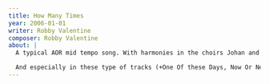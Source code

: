 ```yaml
---
title: How Many Times
year: 2006-01-01
writer: Robby Valentine
composer: Robby Valentine
about: |
  A typical AOR mid tempo song. With harmonies in the choirs Johan and I used to do on the first album. Ever since we started to sing harmonies together when we were kids, our voices combined make a special sound. They blend very well and over the years it’s still there.

  And especially in these type of tracks (+One Of these Days, Now Or Never) I need him badly. With Noppy Ton from my old late 80’s band 1st Avenue on drums. Played live without a click track in the Fendalsound studio, recorded by Hans van Vondelen who mixed the ‘Believing Is Seeing ‘album.
---
```

